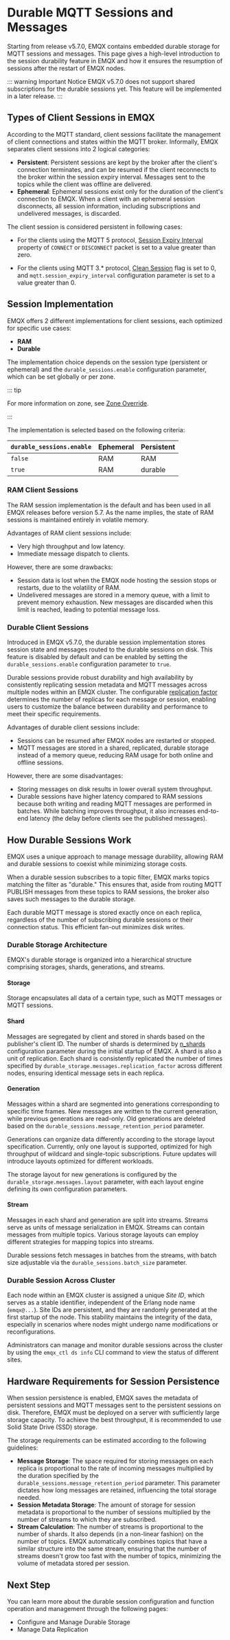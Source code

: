 # Durable MQTT Sessions and Messages

Starting from release v5.7.0, EMQX contains embedded durable storage for MQTT sessions and messages.
This page gives a high-level introduction to the session durability feature in EMQX and how it ensures the resumption of sessions after the restart of EMQX nodes.

::: warning Important Notice
EMQX v5.7.0 does not support shared subscriptions for the durable sessions yet.
This feature will be implemented in a later release.
:::

## Types of Client Sessions in EMQX

According to the MQTT standard, client sessions facilitate the management of client connections and states within the MQTT broker. Informally, EMQX separates client sessions into 2 logical categories:

- **Persistent**: Persistent sessions are kept by the broker after the client's connection terminates, and can be resumed if the client reconnects to the broker within the session expiry interval. Messages sent to the topics while the client was offline are delivered.
- **Ephemeral**: Ephemeral sessions exist only for the duration of the client's connection to EMQX. When a client with an ephemeral session disconnects, all session information, including subscriptions and undelivered messages, is discarded.

The client session is considered persistent in following cases:

- For the clients using the MQTT 5 protocol, [Session Expiry Interval](https://docs.oasis-open.org/mqtt/mqtt/v5.0/os/mqtt-v5.0-os.html#_Toc3901048) property of `CONNECT` or `DISCONNECT` packet is set to a value greater than zero.

- For the clients using MQTT 3.* protocol, [Clean Session](http://docs.oasis-open.org/mqtt/mqtt/v3.1.1/os/mqtt-v3.1.1-os.html#_Toc398718030) flag is set to 0, and `mqtt.session_expiry_interval` configuration parameter is set to a value greater than 0.

## Session Implementation

EMQX offers 2 different implementations for client sessions, each optimized for specific use cases:

- **RAM**
- **Durable**

The implementation choice depends on the session type (persistent or ephemeral) and the `durable_sessions.enable` configuration parameter, which can be set globally or per zone. 

::: tip

For more information on zone, see [Zone Override](../configuration/configuration.md#zone-override).

:::

The implementation is selected based on the following criteria:

| `durable_sessions.enable` | Ephemeral | Persistent |
|------------------------------|-----------|------------|
| `false`                      | RAM       | RAM        |
| `true`                       | RAM       | durable   |

### RAM Client Sessions

The RAM session implementation is the default and has been used in all EMQX releases before version 5.7. As the name implies, the state of RAM sessions is maintained entirely in volatile memory.

Advantages of RAM client sessions include:

- Very high throughput and low latency.
- Immediate message dispatch to clients.

However, there are some drawbacks:

- Session data is lost when the EMQX node hosting the session stops or restarts, due to the volatility of RAM.
- Undelivered messages are stored in a memory queue, with a limit to prevent memory exhaustion. New messages are discarded when this limit is reached, leading to potential message loss.

### Durable Client Sessions

Introduced in EMQX v5.7.0, the durable session implementation stores session state and messages routed to the durable sessions on disk. This feature is disabled by default and can be enabled by setting the `durable_sessions.enable` configuration parameter to `true`.

Durable sessions provide robust durability and high availability by consistently replicating session metadata and MQTT messages across multiple nodes within an EMQX cluster. The configurable [replication factor](./managing-replication.md#replication-factor) determines the number of replicas for each message or session, enabling users to customize the balance between durability and performance to meet their specific requirements.

Advantages of durable client sessions include:

- Sessions can be resumed after EMQX nodes are restarted or stopped.
- MQTT messages are stored in a shared, replicated, durable storage instead of a memory queue, reducing RAM usage for both online and offline sessions.

However, there are some disadvantages:

- Storing messages on disk results in lower overall system throughput.
- Durable sessions have higher latency compared to RAM sessions because both writing and reading MQTT messages are performed in batches. While batching improves throughput, it also increases end-to-end latency (the delay before clients see the published messages).

## How Durable Sessions Work

EMQX uses a unique approach to manage message durability, allowing RAM and durable sessions to coexist while minimizing storage costs.

When a durable session subscribes to a topic filter, EMQX marks topics matching the filter as "durable." This ensures that, aside from routing MQTT PUBLISH messages from these topics to RAM sessions, the broker also saves such messages to the durable storage.

Each durable MQTT message is stored exactly once on each replica, regardless of the number of subscribing durable sessions or their connection status. This efficient fan-out minimizes disk writes.

### Durable Storage Architecture

EMQX's durable storage is organized into a hierarchical structure comprising storages, shards, generations, and streams.

#### Storage

Storage encapsulates all data of a certain type, such as MQTT messages or MQTT sessions.

#### Shard

Messages are segregated by client and stored in shards based on the publisher's client ID. The number of shards is determined by [n_shards](./managing-replication.md#number-of-shards) configuration parameter during the initial startup of EMQX. A shard is also a unit of replication. Each shard is consistently replicated the number of times specified by `durable_storage.messages.replication_factor` across different nodes, ensuring identical message sets in each replica.

#### Generation

Messages within a shard are segmented into generations corresponding to specific time frames. New messages are written to the current generation, while previous generations are read-only. Old generations are deleted based on the `durable_sessions.message_retention_period` parameter.

Generations can organize data differently according to the storage layout specification. Currently, only one layout is supported, optimized for high throughput of wildcard and single-topic subscriptions. Future updates will introduce layouts optimized for different workloads.

The storage layout for new generations is configured by the `durable_storage.messages.layout` parameter, with each layout engine defining its own configuration parameters.

#### Stream

Messages in each shard and generation are split into streams. Streams serve as units of message serialization in EMQX. Streams can contain messages from multiple topics. Various storage layouts can employ different strategies for mapping topics into streams.

Durable sessions fetch messages in batches from the streams, with batch size adjustable via the `durable_sessions.batch_size` parameter.

### Durable Session Across Cluster

Each node within an EMQX cluster is assigned a unique *Site ID*, which serves as a stable identifier, independent of the Erlang node name (`emqx@...`). Site IDs are persistent, and they are randomly generated at the first startup of the node. This stability maintains the integrity of the data, especially in scenarios where nodes might undergo name modifications or reconfigurations.

Administrators can manage and monitor durable sessions across the cluster by using the `emqx_ctl ds info` CLI command to view the status of different sites.

## Hardware Requirements for Session Persistence

When session persistence is enabled, EMQX saves the metadata of persistent sessions and MQTT messages sent to the persistent sessions on disk. Therefore, EMQX must be deployed on a server with sufficiently large storage capacity. To achieve the best throughput, it is recommended to use Solid State Drive (SSD) storage.

The storage requirements can be estimated according to the following guidelines:

- **Message Storage**: The space required for storing messages on each replica is proportional to the rate of incoming messages multiplied by the duration specified by the `durable_sessions.message_retention_period` parameter. This parameter dictates how long messages are retained, influencing the total storage needed.
- **Session Metadata Storage**: The amount of storage for session metadata is proportional to the number of sessions multiplied by the number of streams to which they are subscribed.
- **Stream Calculation**: The number of streams is proportional to the number of shards. It also depends (in a non-linear fashion) on the number of topics. EMQX automatically combines topics that have a similar structure into the same stream, ensuring that the number of streams doesn't grow too fast with the number of topics, minimizing the volume of metadata stored per session.

## Next Step

You can learn more about the durable session configuration and function operation and management through the following pages:

- Configure and Manage Durable Storage
- Manage Data Replication
